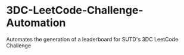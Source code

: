 # 3DC-LeetCode-Challenge-Automation
Automates the generation of a leaderboard for SUTD's 3DC LeetCode Challenge
